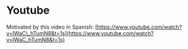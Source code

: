 # Youtube

Motivated by this video in Spanish: [https://www.youtube.com/watch?v=IWaC\_hTumN8&t=1s](https://www.youtube.com/watch?v=IWaC_hTumN8&t=1s)

